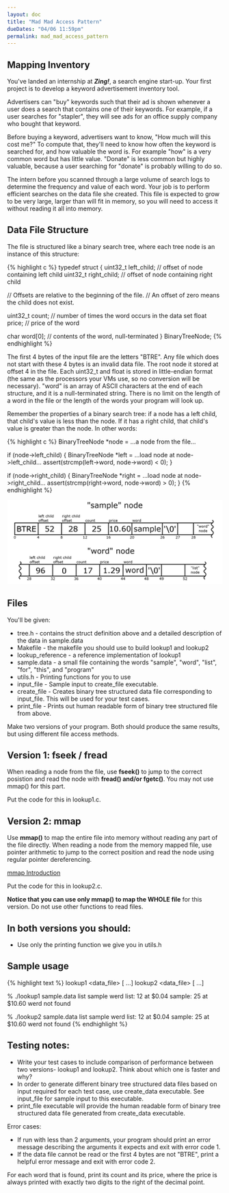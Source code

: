 ```yaml
---
layout: doc
title: "Mad Mad Access Pattern"
dueDates: "04/06 11:59pm"
permalink: mad_mad_access_pattern
---
```


## Mapping Inventory
You've landed an internship at **_Zing!_**, a search engine
start-up.  Your first project is to develop a keyword advertisement
inventory tool.

Advertisers can "buy" keywords such that their ad is shown whenever
a user does a search that contains one of their keywords. For example,
if a user searches for "stapler", they will see ads for an office supply
company who bought that keyword.

Before buying a keyword, advertisers want to know, "How much will this
cost me?"  To compute that, they'll need to know how often the keyword
is searched for, and how valuable the word is.  For example "how" is
a very common word but has little value. "Donate" is less common but
highly valuable, because a user searching for "donate" is probably willing
to do so.

The intern before you scanned through a large volume of search logs
to determine the frequency and value of each word.  Your job is to
perform efficient searches on the data file she created. This file is
expected to grow to be very large, larger than will fit in memory, so
you will need to access it without reading it all into memory.

## Data File Structure
The file is structured like a binary search tree, where each tree node
is an instance of this structure:

{% highlight c %}
typedef struct {
uint32_t left_child;  // offset of node containing left child
uint32_t right_child; // offset of node containing right child

// Offsets are relative to the beginning of the file.
// An offset of zero means the child does not exist.

uint32_t count;  // number of times the word occurs in the data set
float price;     // price of the word

char word[0];    // contents of the word, null-terminated
} BinaryTreeNode;
{% endhighlight %}


The first 4 bytes of the input file are the letters "BTRE". Any
file which does not start with these 4 bytes is an invalid data file.
The root node it stored at offset 4 in the file. Each uint32_t and
float is stored in little-endian format (the same as the processors
your VMs use, so no conversion will be necessary). "word" is an array
of ASCII characters at the end of each structure, and it is a
null-terminated string.  There is no limit on the length of a word in
the file or the length of the words your program will look up.

Remember the properties of a binary search tree: if a node has a left
child, that child's value is less than the node. If it has a right child,
that child's value is greater than the node.  In other words:

{% highlight c %}
BinaryTreeNode *node = ...a node from the file...

if (node->left_child) {
  BinaryTreeNode *left = ...load node at node->left_child...
  assert(strcmp(left->word, node->word) < 0);
}

if (node->right_child) {
  BinaryTreeNode *right = ...load node at node->right_child...
  assert(strcmp(right->word, node->word) > 0);
}
{% endhighlight %}

![BTRE](images/241_memory_mapped_madness_diagram.png)

## Files
You'll be given:

+ tree.h - contains the struct definition above and a detailed description
     of the data in sample.data
+ Makefile - the makefile you should use to build lookup1 and lookup2
+ lookup_reference - a reference implementation of lookup1
+ sample.data - a small file containing the words "sample",
     "word", "list", "for", "this", and "program"
+ utils.h - Printing functions for you to use
+ input_file - Sample input to create_file executable.
+ create_file - Creates binary tree structured data file corresponding to input_file. This will be used for your test cases.
+ print_file - Prints out human readable form of binary tree structured file from above.

Make two versions of your program. Both should produce the
same results, but using different file access methods.

## Version 1: fseek / fread
When reading a node from the file, use **fseek()** to jump to the
correct posistion and read the node with **fread() and/or fgetc()**.
You may not use mmap() for this part.

Put the code for this in lookup1.c.

## Version 2: mmap
Use **mmap()** to map the entire file into memory without
reading any part of the file directly. When reading a node from the memory mapped file, use
pointer arithmetic to jump to the correct position and read the node
using regular pointer dereferencing.

[mmap Introduction](https://github.com/angrave/SystemProgramming/wiki/File-System%2C-Part-6%3A-Memory-mapped-files-and-Shared-memory)

Put the code for this in lookup2.c.

**Notice that you can use only mmap() to map the WHOLE file** for this version. Do not use other functions to read files.

## In both versions you should:
+ Use only the printing function we give you in utils.h

## Sample usage
{% highlight text %}
lookup1 <data_file> <keyword> [<keyword> ...]
lookup2 <data_file> <keyword> [<keyword> ...]

% ./lookup1 sample.data list sample werd
list: 12 at $0.04
sample: 25 at $10.60
werd not found

% ./lookup2 sample.data list sample werd
list: 12 at $0.04
sample: 25 at $10.60
werd not found
{% endhighlight %}

## Testing notes:

+ Write your test cases to include comparison of performance between two versions- lookup1 and lookup2. Think about which one is faster and why?
+ In order to generate different binary tree structured data files based on input required for each test case, use create_data executable.
  See input_file for sample input to this executable.
+ print_file executable will provide the human readable form of binary tree structured data file generated from create_data executable.

Error cases:

+ If run with less than 2 arguments, your program should print an error
  message describing the arguments it expects and exit with error code 1.
+ If the data file cannot be read or the first 4 bytes are not
  "BTRE", print a helpful error message and exit with error code 2.

For each word that is found, print its count and its price, where the
price is always printed with exactly two digits to the right of the decimal
point.
